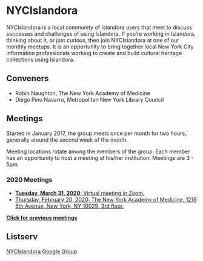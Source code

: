 # NYCIslandora
NYCIslandora is a local community of Islandora users that meet to discuss successes and challenges of using Islandora. If you’re working in Islandora, thinking about it, or just curious, then join NYCIslandora at one of our monthly meetups.  It is an opportunity to bring together local New York City information professionals working to create and build cultural heritage collections using Islandora.

## Conveners
* Robin Naughton, The New York Academy of Medicine
* Diego Pino Navarro, Metropolitan New York Library Council


## Meetings
Started in January 2017, the group meets once per month for two hours, generally around the second week of the month.

Meeting locations rotate among the members of the group.  Each member has an opportunity to host a meeting at his/her institution. Meetings are 3 - 5pm.

### 2020 Meetings
* [**Tuesday, March 31, 2020**: Virtual meeting in Zoom.](https://github.com/rnaughtonwk/NYCIslandora/blob/master/Meetings/meeting202003.md)
* [Thursday, February 20, 2020: The New York Academy of Medicine, 1216 5th Avenue, New York, NY 10029, 3rd floor.](https://github.com/rnaughtonwk/NYCIslandora/blob/master/Meetings/meeting202002.md)


[**Click for previous meetings**](https://github.com/rnaughtonwk/NYCIslandora/blob/master/Meetings)


## Listserv
[NYCIslandora Google Group](https://groups.google.com/forum/#!forum/nycislandora)
